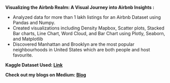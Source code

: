 **Visualizing the Airbnb Realm: A Visual Journey into Airbnb Insights :**

* Analyzed data for more than 1 lakh listings for an Airbnb Dataset using Pandas and Numpy.
* Created visualizations including Density Mapbox, Scatter plots, Stacked Bar charts, Line Chart, Word Cloud, and Bar Chart  using Plotly, Seaborn, and Matplotlib
* Discovered Manhattan and Brooklyn are the most popular neighbourhoods in United States which are both people and host favourite.

**Kaggle Dataset Used: [Link](https://www.kaggle.com/datasets/arianazmoudeh/airbnbopendata)**

**Check out my blogs on Medium: [Blog](https://medium.com/@anshika.nigam)**




